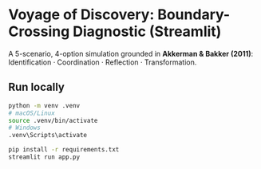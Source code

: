 # Voyage of Discovery: Boundary-Crossing Diagnostic (Streamlit)

A 5-scenario, 4-option simulation grounded in **Akkerman & Bakker (2011)**:
Identification · Coordination · Reflection · Transformation.

## Run locally
```bash
python -m venv .venv
# macOS/Linux
source .venv/bin/activate
# Windows
.venv\Scripts\activate

pip install -r requirements.txt
streamlit run app.py